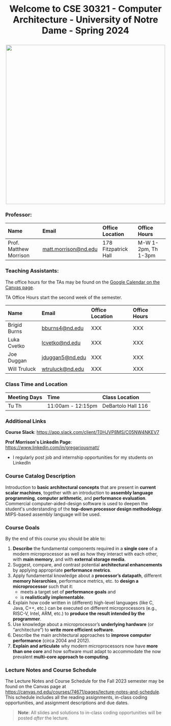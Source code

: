 # <p style="text-align: center;">Welcome to CSE 30321 - Computer Architecture - University of Notre Dame - Spring 2024</p>

<center><img src = "http://www.phdcomics.com/comics/archive/phd051013s.gif" length=750 width=500></center>

### Professor:

|Name|Email|Office Location|Office Hours|
|:---|:---|:---|:---|
|Prof. Matthew Morrison|matt.morrison@nd.edu|178 Fitzpatrick Hall|M-W 1-2pm, Th 1-3pm|

### Teaching Assistants:

The office hours for the TAs may be found on the <a href = "https://canvas.nd.edu/courses/82217/pages/office-hours-calendar">Google Calendar on the Canvas page</a>.

TA Office Hours start the second week of the semester.

|Name|Email|Office Location|Office Hours|
|:---|:---|:---|:---|
|Brigid Burns|bburns4@nd.edu|XXX|XXX|
|Luka Cvetko|lcvetko@nd.edu|XXX|XXX|
|Joe Duggan|jduggan5@nd.edu|XXX|XXX|
|Will Truluck|wtruluck@nd.edu|XXX|XXX|

### Class Time and Location

|Meeting Days|Time|Class Location|
|:---|:---|:---|
|Tu Th|11:00am - 12:15pm|DeBartolo Hall 116|

### Additional Links

<b>Course Slack</b>: https://app.slack.com/client/T0HJVP8MS/C05NW4NKEV7

<b>Prof Morrison's LinkedIn Page</b>: https://www.linkedin.com/in/gregariousmatt/
<ul><li>I regularly post job and internship opportunities for my students on LinkedIn</li></ul>

### Course Catalog Description

Introduction to <b>basic architectural concepts</b> that are present in <b>current scalar machines</b>, together with an introduction to <b>assembly language programming</b>, <b>computer arithmetic</b>, and <b>performance evaluation</b>. Commercial computer-aided-design software is used to deepen the student's understanding of the <b>top-down processor design methodology</b>. MIPS-based assembly language will be used.

### Course Goals

By the end of this course you should be able to:
<ol> 
<li><b>Describe</b> the fundamental components required in a <b>single core</b> of a modern microprocessor as well as how they interact with each other, with <b>main memory</b>, and with <b>external storage media</b>.</li>
<li>Suggest, compare, and contrast potential <b>architectural enhancements</b> by applying appropriate <b>performance metrics</b>.</li>
<li>Apply fundamental knowledge about a <b>processor’s datapath</b>, different <b>memory hierarchies</b>, performance metrics, etc. to <b>design a microprocessor</b> such that it: 
<ul><li>meets a target set of <b>performance goals</b> and</li>
<li>is <b>realistically implementable</b>.</li>
</ul>
<li>Explain how code written in (different) high-level languages (like C, Java, C++, etc.) can be executed on different microprocessors (e.g., RISC-V, Intel, ARM, etc.) to <b>produce the result intended by the programmer</b>.</li>
<li>Use knowledge about a microprocessor’s <b>underlying hardware</b> (or “architecture”) to <b>write more efficient software</b>.</li>
<li>Describe the main architectural approaches to <b>improve computer performance</b> (circa 2004 and 2012).</li>
<li><b>Explain and articulate</b> why modern microprocessors now have <b>more than one core</b> and how software must adapt to accommodate the now prevalent <b>multi-core approach to computing</b>.</li>
</ol>

### Lecture Notes and Course Schedule

The Lecture Notes and Course Schedule for the Fall 2023 semester may be found on the Canvas page at https://canvas.nd.edu/courses/74671/pages/lecture-notes-and-schedule. This schedule includes all the reading assignments, in-class coding opportunities, and assignment descriptions and due dates.

> <b>Note</b>: All slides and solutions to in-class coding opportunities will be posted <i>after</i> the lecture.